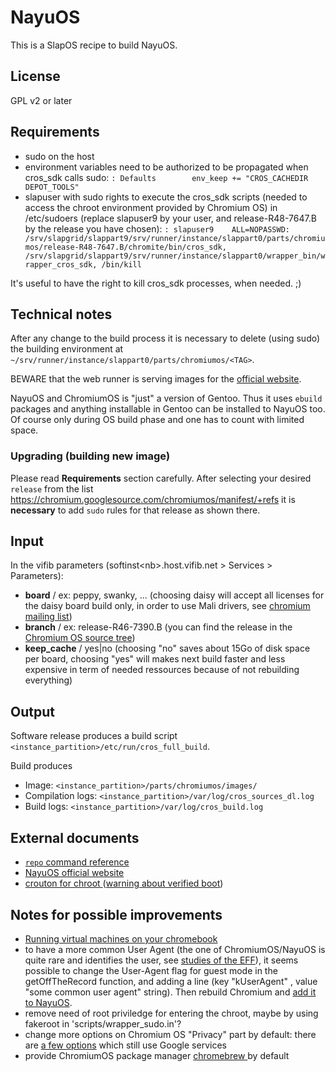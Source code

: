# NayuOS

This is a SlapOS recipe to build NayuOS.

## License

GPL v2 or later

## Requirements

*   sudo on the host
*   environment variables need to be authorized to be propagated when cros_sdk calls sudo: `: Defaults        env_keep += "CROS_CACHEDIR DEPOT_TOOLS"`
*   slapuser with sudo rights to execute the cros_sdk scripts (needed to access the chroot environment provided by Chromium OS)
in /etc/sudoers (replace slapuser9 by your user, and release-R48-7647.B by the release you have chosen): `: slapuser9    ALL=NOPASSWD: /srv/slapgrid/slappart9/srv/runner/instance/slappart0/parts/chromiumos/release-R48-7647.B/chromite/bin/cros_sdk, /srv/slapgrid/slappart9/srv/runner/instance/slappart0/wrapper_bin/wrapper_cros_sdk, /bin/kill`

It's useful to have the right to kill cros_sdk processes, when needed. ;)

## Technical notes

After any change to the build process it is necessary to delete (using sudo)
the building environment at `~/srv/runner/instance/slappart0/parts/chromiumos/<TAG>`.

BEWARE that the web runner is serving images for the [official website](https://nayuos.nexedi.com).

NayuOS and ChromiumOS is "just" a version of Gentoo. Thus it uses `ebuild` packages
and anything installable in Gentoo can be installed to NayuOS too. Of course only
during OS build phase and one has to count with limited space.

### Upgrading (building new image)

Please read **Requirements** section carefully. After selecting your desired 
`release` from the list <https://chromium.googlesource.com/chromiumos/manifest/+refs>
it is **necessary** to add `sudo` rules for that release as shown there.


## Input

In the vifib parameters (softinst\<nb\>.host.vifib.net \> Services \> Parameters):

*   **board** / ex: peppy, swanky, ... (choosing daisy will accept all licenses for the daisy board build only, in order to use Mali drivers, see [chromium mailing list](https://groups.google.com/a/chromium.org/forum/#!topic/chromium-os-dev/Pf9ZG2itxWM))
*   **branch** / ex: release-R46-7390.B (you can find the release in the [Chromium OS source tree](https://chromium.googlesource.com/chromiumos/manifest/+refs))
*   **keep_cache** / yes|no (choosing "no" saves about 15Go of disk space per board, choosing "yes" will makes next build faster and less expensive in term of needed ressources because of not rebuilding everything)


## Output

Software release produces a build script `<instance_partition>/etc/run/cros_full_build`.

Build produces

*  Image: `<instance_partition>/parts/chromiumos/images/`
*  Compilation logs: `<instance_partition>/var/log/cros_sources_dl.log`
*  Build logs: `<instance_partition>/var/log/cros_build.log`


## External documents

*   [ `repo` command reference ](https://source.android.com/source/using-repo.html)
*   [ NayuOS official website ](https://nayuos.nexedi.com)
*   [ crouton for chroot ](https://github.com/dnschneid/crouton) ([warning about verified boot](https://github.com/dnschneid/crouton/blob/2a1fc9da380650f47e2bcf37d00962bfb68c4830/installer/main.sh#L517-L536))

## Notes for possible improvements

*   [ Running virtual machines on your chromebook ](https://www.chromium.org/chromium-os/developer-information-for-chrome-os-devices/running-virtual-machines-on-your-chromebook)
*   to have a more common User Agent (the one of ChromiumOS/NayuOS is quite rare and identifies the user, see [studies of the EFF](https://panopticlick.eff.org/static/browser-uniqueness.pdf)), it seems possible to change the User-Agent flag for guest mode in the getOffTheRecord function, and adding a line (key "kUserAgent" , value "some common user agent" string). Then rebuild Chromium and [add it to NayuOS](https://www.chromium.org/chromium-os/developer-guide#TOC-Making-changes-to-the-Chromium-web-).
*   remove need of root priviledge for entering the chroot, maybe by using fakeroot in 'scripts/wrapper_sudo.in'?
*   change more options on Chromium OS "Privacy" part by default: there are [a few options](https://support.google.com/chromebook/answer/114836) which still use Google services
*   provide ChromiumOS package manager [ chromebrew ](https://skycocker.github.io/chromebrew/) by default
